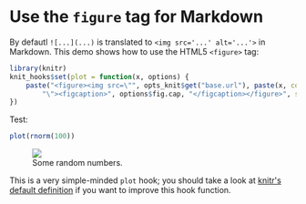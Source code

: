 # Use the `figure` tag for Markdown

By defautl `![...](...)` is translated to `<img src='...' alt='...'>` in Markdown. This demo shows how to use the HTML5 `<figure>` tag:


```r
library(knitr)
knit_hooks$set(plot = function(x, options) {
    paste("<figure><img src=\"", opts_knit$get("base.url"), paste(x, collapse = "."), 
        "\"><figcaption>", options$fig.cap, "</figcaption></figure>", sep = "")
})
```

Test:


```r
plot(rnorm(100))
```

<figure><img src="https://db.yihui.org/knitr-examples/figure/063-html5-figure-test-plot-1.png"><figcaption>Some random numbers.</figcaption></figure>

This is a very simple-minded `plot` hook; you should take a look at [knitr's default definition](https://github.com/yihui/knitr/blob/master/R/hooks-md.R) if you want to improve this hook function.
